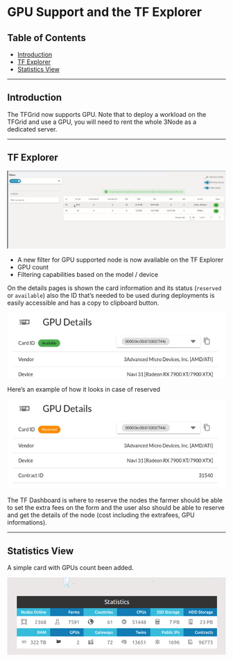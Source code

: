 <h1> GPU Support and the TF Explorer </h1>

<h2> Table of Contents </h2>

- [Introduction](#introduction)
- [TF Explorer](#tf-explorer)
- [Statistics View](#statistics-view)

***

## Introduction

The TFGrid now supports GPU. Note that to deploy a workload on the TFGrid and use a GPU, you will need to rent the whole 3Node as a dedicated server.

***

## TF Explorer

![GPU support](../img/explorer_gpu.png)

- A new filter for GPU supported node is now available on the TF Explorer
- GPU count
- Filtering capabilities based on the model / device

On the details pages is shown the card information and its status (`reserved` or `available`) also the ID that’s needed to be used during deployments is easily accessible and has a copy to clipboard button.

![GPU details](../img/gpu_details.png)

Here’s an example of how it looks in case of reserved

![GPU details](../img/gpu_details_reserved.png)

The TF Dashboard is where to reserve the nodes the farmer should be able to set the extra fees on the form and the user also should be able to reserve and get the details of the node (cost including the extrafees, GPU informations).

***

## Statistics View

A simple card with GPUs count been added.

![GPU details](../img/dashboard_statistics.png)
